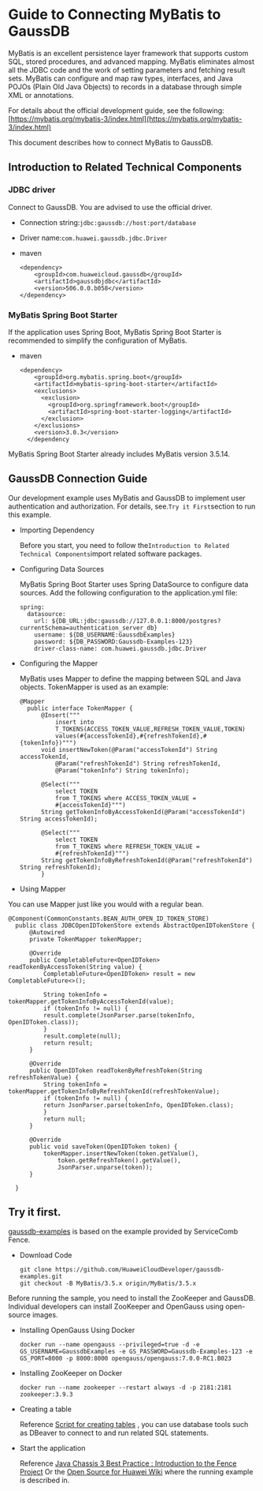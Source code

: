 # Guide to Connecting MyBatis to GaussDB

MyBatis is an excellent persistence layer framework that supports custom SQL, stored procedures, and advanced mapping. MyBatis eliminates almost all the JDBC code and the work of setting parameters and fetching result sets. MyBatis can configure and map raw types, interfaces, and Java POJOs (Plain Old Java Objects) to records in a database through simple XML or annotations.

For details about the official development guide, see the following: [https://mybatis.org/mybatis-3/index.html](https://mybatis.org/mybatis-3/index.html)

This document describes how to connect MyBatis to GaussDB.

## Introduction to Related Technical Components

### JDBC driver

Connect to GaussDB. You are advised to use the official driver.

 *  Connection string:`jdbc:gaussdb://host:port/database`
 *  Driver name:`com.huawei.gaussdb.jdbc.Driver`
 *  maven
    
    ```
    <dependency>
        <groupId>com.huaweicloud.gaussdb</groupId>
        <artifactId>gaussdbjdbc</artifactId>
        <version>506.0.0.b058</version>
    </dependency>
    ```

### MyBatis Spring Boot Starter

If the application uses Spring Boot, MyBatis Spring Boot Starter is recommended to simplify the configuration of MyBatis.

 *  maven
    
    ```
    <dependency>
        <groupId>org.mybatis.spring.boot</groupId>
        <artifactId>mybatis-spring-boot-starter</artifactId>
        <exclusions>
          <exclusion>
            <groupId>org.springframework.boot</groupId>
            <artifactId>spring-boot-starter-logging</artifactId>
          </exclusion>
        </exclusions>
        <version>3.0.3</version>
      </dependency
    ```

MyBatis Spring Boot Starter already includes MyBatis version 3.5.14.

## GaussDB Connection Guide

Our development example uses MyBatis and GaussDB to implement user authentication and authorization. For details, see.`Try it First`section to run this example.

 *  Importing Dependency
    
    Before you start, you need to follow the`Introduction to Related Technical Components`import related software packages.

 *  Configuring Data Sources
    
    MyBatis Spring Boot Starter uses Spring DataSource to configure data sources. Add the following configuration to the application.yml file:
    
    ```
    spring:
      datasource:
        url: ${DB_URL:jdbc:gaussdb://127.0.0.1:8000/postgres?currentSchema=authentication_server_db}
        username: ${DB_USERNAME:GaussdbExamples}
        password: ${DB_PASSWORD:Gaussdb-Examples-123}
        driver-class-name: com.huawei.gaussdb.jdbc.Driver
    ```

 *  Configuring the Mapper
    
    MyBatis uses Mapper to define the mapping between SQL and Java objects. TokenMapper is used as an example:
    
    ```
    @Mapper
      public interface TokenMapper {
          @Insert("""
              insert into
              T_TOKENS(ACCESS_TOKEN_VALUE,REFRESH_TOKEN_VALUE,TOKEN)
              values(#{accessTokenId},#{refreshTokenId},#{tokenInfo})""")
          void insertNewToken(@Param("accessTokenId") String accessTokenId,
              @Param("refreshTokenId") String refreshTokenId,
              @Param("tokenInfo") String tokenInfo);
    
          @Select("""
              select TOKEN
              from T_TOKENS where ACCESS_TOKEN_VALUE =
              #{accessTokenId}""")
          String getTokenInfoByAccessTokenId(@Param("accessTokenId") String accessTokenId);
    
          @Select("""
              select TOKEN
              from T_TOKENS where REFRESH_TOKEN_VALUE =
              #{refreshTokenId}""")
          String getTokenInfoByRefreshTokenId(@Param("refreshTokenId") String refreshTokenId);
          }
    ```
 *  Using Mapper

You can use Mapper just like you would with a regular bean.

```
@Component(CommonConstants.BEAN_AUTH_OPEN_ID_TOKEN_STORE)
  public class JDBCOpenIDTokenStore extends AbstractOpenIDTokenStore {
      @Autowired
      private TokenMapper tokenMapper;

      @Override
      public CompletableFuture<OpenIDToken> readTokenByAccessToken(String value) {
          CompletableFuture<OpenIDToken> result = new CompletableFuture<>();

          String tokenInfo = tokenMapper.getTokenInfoByAccessTokenId(value);
          if (tokenInfo != null) {
          result.complete(JsonParser.parse(tokenInfo, OpenIDToken.class));
          }
          result.complete(null);
          return result;
      }

      @Override
      public OpenIDToken readTokenByRefreshToken(String refreshTokenValue) {
          String tokenInfo = tokenMapper.getTokenInfoByRefreshTokenId(refreshTokenValue);
          if (tokenInfo != null) {
          return JsonParser.parse(tokenInfo, OpenIDToken.class);
          }
          return null;
      }

      @Override
      public void saveToken(OpenIDToken token) {
          tokenMapper.insertNewToken(token.getValue(),
              token.getRefreshToken().getValue(),
              JsonParser.unparse(token));
      }

  }
```

## Try it first. 

[gaussdb-examples](https://github.com/HuaweiCloudDeveloper/gaussdb-examples)	is based on the example provided by ServiceComb Fence.

 *  Download Code
    
    ```
    git clone https://github.com/HuaweiCloudDeveloper/gaussdb-examples.git
    git checkout -B MyBatis/3.5.x origin/MyBatis/3.5.x
    ```

Before running the sample, you need to install the ZooKeeper and GaussDB. Individual developers can install ZooKeeper and OpenGauss using open-source images.

 *  Installing OpenGauss Using Docker
    
    ```
    docker run --name opengauss --privileged=true -d -e GS_USERNAME=GaussdbExamples -e GS_PASSWORD=Gaussdb-Examples-123 -e GS_PORT=8000 -p 8000:8000 opengauss/opengauss:7.0.0-RC1.B023
    ```
 *  Installing ZooKeeper on Docker
    
    ```
    docker run --name zookeeper --restart always -d -p 2181:2181 zookeeper:3.9.3
    ```
 *  Creating a table
    
    Reference [Script for creating tables](https://github.com/HuaweiCloudDeveloper/gaussdb-examples/tree/MyBatis/3.5.x/authentication-server/src/main/resources/sql/user.sql)	, you can use database tools such as DBeaver to connect to and run related SQL statements.

 *  Start the application
    
    Reference [Java Chassis 3 Best Practice : Introduction to the Fence Project](https://bbs.huaweicloud.com/blogs/433423)	Or the [Open Source for Huawei Wiki](https://gitcode.com/HuaweiCloudDeveloper/OpenSourceForHuaweiWiki)	where the running example is described in.

